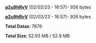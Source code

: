 [**p2u9hRvV**](/data/p2u9hRvV.txt) (02/02/23 - 16:57)- 926 bytes

[**p2u9hRvV**](/data/p2u9hRvV.txt) (02/02/23 - 16:57)- 926 bytes

**Total Datas**: 7876

**Total Size**: 52.93 MB / 52.9 MB